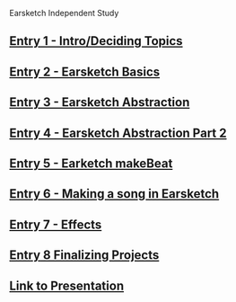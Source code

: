Earsketch Independent Study

## [Entry 1 - Intro/Deciding Topics](entry1.md)
## [Entry 2 - Earsketch Basics](entry2.md)
## [Entry 3 - Earsketch Abstraction](entry3.md)
## [Entry 4 - Earsketch Abstraction Part 2](entry4.md)
## [Entry 5 - Earketch makeBeat](entry5.md)
## [Entry 6 - Making a song in Earsketch](entry6.md)
## [Entry 7 - Effects](entry7.md)
## [Entry 8 Finalizing Projects](lastentry.md)
## [Link to Presentation]()